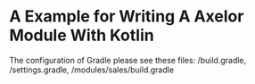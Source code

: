 # A Example for Writing A Axelor Module With Kotlin

The configuration of Gradle please see these files: /build.gradle, /settings.gradle, /modules/sales/build.gradle